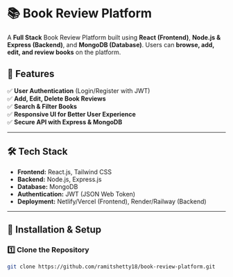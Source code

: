 # 📚 Book Review Platform  

A **Full Stack** Book Review Platform built using **React (Frontend)**, **Node.js & Express (Backend)**, and **MongoDB (Database)**. Users can **browse, add, edit, and review books** on the platform.  

## 🌟 Features  

✅ **User Authentication** (Login/Register with JWT)  
✅ **Add, Edit, Delete Book Reviews**  
✅ **Search & Filter Books**  
✅ **Responsive UI for Better User Experience**  
✅ **Secure API with Express & MongoDB**  

---

## 🛠️ Tech Stack  

- **Frontend:** React.js, Tailwind CSS  
- **Backend:** Node.js, Express.js  
- **Database:** MongoDB  
- **Authentication:** JWT (JSON Web Token)  
- **Deployment:** Netlify/Vercel (Frontend), Render/Railway (Backend)  

---

## 🚀 Installation & Setup  

### **1️⃣ Clone the Repository**  
```bash
git clone https://github.com/ramitshetty18/book-review-platform.git
